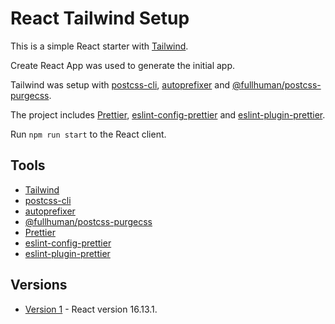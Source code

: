 # React Tailwind Setup

This is a simple React starter with [Tailwind](https://tailwindcss.com).

Create React App was used to generate the initial app.

Tailwind was setup with [postcss-cli](https://www.npmjs.com/package/postcss-cli), [autoprefixer](https://www.npmjs.com/package/autoprefixer) and [@fullhuman/postcss-purgecss](https://www.npmjs.com/package/@fullhuman/postcss-purgecss).

The project includes [Prettier](https://www.npmjs.com/package/prettier), [eslint-config-prettier](https://www.npmjs.com/package/eslint-config-prettier) and [eslint-plugin-prettier](https://www.npmjs.com/package/eslint-plugin-prettier).

Run `npm run start` to the React client.

## Tools

- [Tailwind](https://tailwindcss.com)
- [postcss-cli](https://www.npmjs.com/package/postcss-cli)
- [autoprefixer](https://www.npmjs.com/package/autoprefixer)
- [@fullhuman/postcss-purgecss](https://www.npmjs.com/package/@fullhuman/postcss-purgecss)
- [Prettier](https://www.npmjs.com/package/prettier)
- [eslint-config-prettier](https://www.npmjs.com/package/eslint-config-prettier)
- [eslint-plugin-prettier](https://www.npmjs.com/package/eslint-plugin-prettier)

## Versions

- [Version 1](https://github.com/DavidBuck/react-tailwind-setup/tree/v1.0) - React version 16.13.1.
